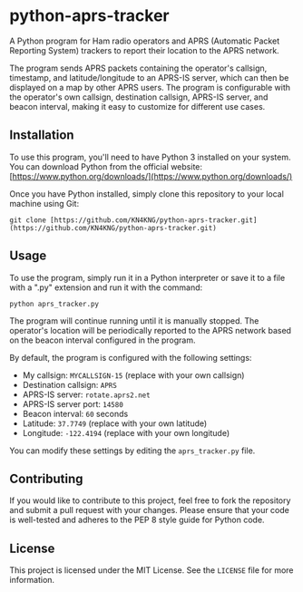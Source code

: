 # python-aprs-tracker

A Python program for Ham radio operators and APRS (Automatic Packet Reporting System) trackers to report their location to the APRS network.

The program sends APRS packets containing the operator's callsign, timestamp, and latitude/longitude to an APRS-IS server, which can then be displayed on a map by other APRS users. The program is configurable with the operator's own callsign, destination callsign, APRS-IS server, and beacon interval, making it easy to customize for different use cases.

## Installation

To use this program, you'll need to have Python 3 installed on your system. You can download Python from the official website: [https://www.python.org/downloads/](https://www.python.org/downloads/)

Once you have Python installed, simply clone this repository to your local machine using Git:
    
    git clone [https://github.com/KN4KNG/python-aprs-tracker.git](https://github.com/KN4KNG/python-aprs-tracker.git) 

## Usage

To use the program, simply run it in a Python interpreter or save it to a file with a ".py" extension and run it with the command:
    
    python aprs_tracker.py 

The program will continue running until it is manually stopped. The operator's location will be periodically reported to the APRS network based on the beacon interval configured in the program.

By default, the program is configured with the following settings:

* My callsign: `MYCALLSIGN-15` (replace with your own callsign)
* Destination callsign: `APRS`
* APRS-IS server: `rotate.aprs2.net`
* APRS-IS server port: `14580`
* Beacon interval: `60` seconds
* Latitude: `37.7749` (replace with your own latitude)
* Longitude: `-122.4194` (replace with your own longitude)

You can modify these settings by editing the `aprs_tracker.py` file.

## Contributing

If you would like to contribute to this project, feel free to fork the repository and submit a pull request with your changes. Please ensure that your code is well-tested and adheres to the PEP 8 style guide for Python code.

## License

This project is licensed under the MIT License. See the `LICENSE` file for more information.
